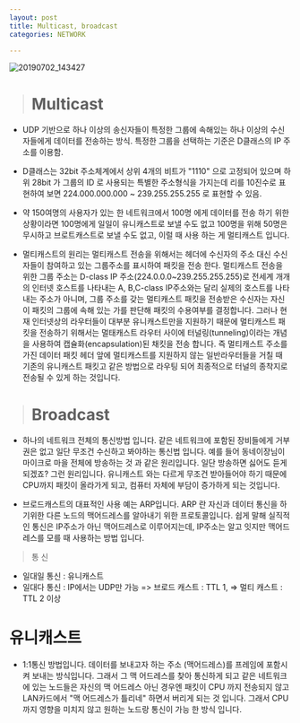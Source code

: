 ```yaml
---
layout: post
title: Multicast, broadcast
categories: NETWORK

---
```


![20190702_143427](https://user-images.githubusercontent.com/47915302/60485033-8a601d80-9cd6-11e9-9bc3-883cffaf3365.png)



> # Multicast

* UDP 기반으로 하나 이상의 송신자들이 특정한 그룹에 속해있는 하나 이상의 수신자들에게 데이터를 전송하는 방식. 특정한 그룹을 선택하는 기준은 D클래스의 IP 주소를 이용함. 
* D클래스는 32bit 주소체계에서 상위 4개의 비트가 "1110" 으로 고정되어 있으며 하위 28bit 가 그룹의 ID 로 사용되는 특별한 주소형식을 가지는데 리를 10진수로 표현하여 보면 224.000.000.000 ~ 239.255.255.255 로 표현할 수 있음.

* 약 150여명의 사용자가 있는 한 네트워크에서 100명 에게 데이터를 전송 하기 위한 상황이라면 100명에게 일일이 유니캐스트로 보낼 수도 없고 100명을 위해 50명은 무시하고 브로트캐스트로 보낼 수도 없고, 이럴 때 사용 하는 게 멀티캐스트 입니다.

* 멀티캐스트의 원리는 멀티캐스트 전송을 위해서는 헤더에 수신자의 주소 대신 수신자들이 참여하고 있는 그룹주소를 표시하여 패킷을 전송 한다. 멀티캐스트 전송을 위한 그룹 주소는 D-class IP 주소(224.0.0.0~239.255.255.255)로 전세계 개개의 인터넷 호스트를 나타내는 A, B,C-class IP주소와는 달리 실제의 호스트를 나타내는 주소가 아니며, 그룹 주소를 갖는 멀티캐스트 패킷을 전송받은 수신자는 자신이 패킷의 그룹에 속해 있는 가를 판단해 패킷의 수용여부를 결정합니다. 그러나 현재 인터넷상의 라우터들이 대부분 유니캐스트만을 지원하기 때문에 멀티캐스트 패킷을 전송하기 위해서는 멀태캐스트 라우터 사이에 터널링(tunneling)이라는 개념을 사용하여 캡슐화(encapsulation)된 채킷을 전송 합니다. 즉 멀티캐스트 주소를 가진 데이터 패킷 헤더 앞에 멀티캐스트를 지원하지 않는 일반라우터들을 거칠 때 기존의 유니캐스트 패킷고 같은 방법으로 라우팅 되어 최종적으로 터널의 종착지로 전송될 수 있게 하는 것입니다.


> # Broadcast

* 하나의 네트워크 전체의 통신방법 입니다. 같은 네트워크에 포함된 장비들에게 거부권은 없고 일단 무조건 수신하고 봐야하는 통신법 입니다. 예를 들어 동네이장님이 마이크로 마을 전체에 방송하는 것 과 같은 원리입니다. 일단 방송하면 싫어도 듣게 되겠죠? 그런 원리입니다. 유니캐스트 와는 다르게 무조건 받아들어야 하기 때문에 CPU까지 패킷이 올라가게 되고, 컴퓨터 자체에 부담이 증가하게 되는 것입니다.

* 브로드캐스트의 대표적인 사용 예는 ARP입니다. ARP 란 자신과 데이터 통신을 하기위한 다른 노드의 맥어드레스를 알아내기 위한 프로토콜입니다. 쉽게 말해 실직적인 통신은 IP주소가 아닌 맥어드레스로 이루어지는데, IP주소는 알고 잇지만 맥어드레스를 모를 때 사용하는 방법 입니다.


> 통  신

* 일대일 통신 : 유니캐스트
* 일대다 통신 : IP에서는 UDP만 가능 => 브로드 캐스트 : TTL 1, => 멀티 캐스트 : TTL 2 이상

# 유니캐스트
* 1:1통신 방법입니다. 데이터를 보내고자 하는 주소 (맥어드레스)를 프레임에 포함시켜 보내는 방식입니다. 그래서 그 맥 어드레스를 찾아 통신하게 되고 같은 네트워크에 있는 노드들은 자신의 맥 어드레스 아닌 경우엔 패킷이 CPU 까지 전송되지 않고 LAN카드에서 "맥 어드레스가 틀리네" 하면서 버리게 되는 것 입니다. 그래서 CPU까지 영향을 미치지 않고 원하는 노드랑 통신이 가능 한 방식 입니다.



